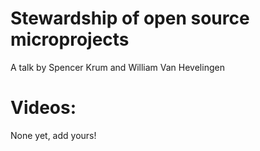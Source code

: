Stewardship of open source microprojects
========================================

A talk by Spencer Krum and William Van Hevelingen

Videos:
=======


None yet, add yours!



